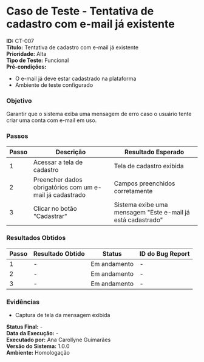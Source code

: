# Caso de Teste - Tentativa de cadastro com e-mail já existente

**ID:** CT-007  
**Título:** Tentativa de cadastro com e-mail já existente   
**Prioridade:** Alta  
**Tipo de Teste:** Funcional  
**Pré-condições:**  
- O e-mail já deve estar cadastrado na plataforma
- Ambiente de teste configurado

### Objetivo
Garantir que o sistema exiba uma mensagem de erro caso o usuário tente criar uma conta com e-mail em uso.

### Passos
| Passo | Descrição                                                | Resultado Esperado                                          |
|-------|----------------------------------------------------------|-------------------------------------------------------------|
| 1     | Acessar a tela de cadastro                               | Tela de cadastro exibida                                    |
| 2     | Preencher dados obrigatórios com um e-mail já cadastrado | Campos preenchidos corretamente                             |
| 3     | Clicar no botão "Cadastrar"                              | Sistema exibe uma mensagem "Este e-mail já está cadastrado" |

### Resultados Obtidos
| Passo | Resultado Obtido                           | Status        | ID do Bug Report |
|-------|--------------------------------------------|---------------|------------------|
| 1     | -                                          | Em andamento  | -                |
| 2     | -                                          | Em andamento  | -                |
| 3     | -                                          | Em andamento  | -                |

### Evidências
- Captura de tela da mensagem exibida

**Status Final:** -  
**Data da Execução:** -  
**Executado por:** Ana Carollyne Guimarães  
**Versão do Sistema:** 1.0.0  
**Ambiente:** Homologação  